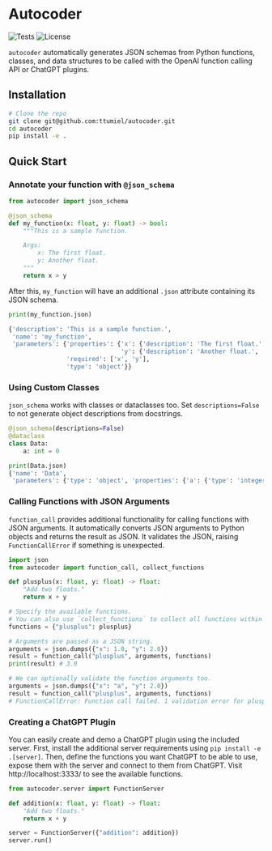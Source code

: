 # Autocoder

![Tests](https://github.com/ttumiel/autocoder/actions/workflows/ci.yml/badge.svg)
![License](https://img.shields.io/github/license/ttumiel/autocoder)


`autocoder` automatically generates JSON schemas from Python functions, classes, and data structures to be called with the OpenAI function calling API or ChatGPT plugins.

## Installation

```bash
# Clone the repo
git clone git@github.com:ttumiel/autocoder.git
cd autocoder
pip install -e .
```

## Quick Start

### Annotate your function with `@json_schema`

```python
from autocoder import json_schema

@json_schema
def my_function(x: float, y: float) -> bool:
    """This is a sample function.

    Args:
        x: The first float.
        y: Another float.
    """
    return x > y
```

After this, `my_function` will have an additional `.json` attribute containing its JSON schema.

```python
print(my_function.json)

{'description': 'This is a sample function.',
 'name': 'my_function',
 'parameters': {'properties': {'x': {'description': 'The first float.', 'type': 'number'},
                               'y': {'description': 'Another float.', 'type': 'number'}},
                'required': ['x', 'y'],
                'type': 'object'}}
```

### Using Custom Classes

`json_schema` works with classes or dataclasses too. Set `descriptions=False` to not generate object descriptions from docstrings.

```python
@json_schema(descriptions=False)
@dataclass
class Data:
    a: int = 0

print(Data.json)
{'name': 'Data',
 'parameters': {'type': 'object', 'properties': {'a': {'type': 'integer'}}}}
```

### Calling Functions with JSON Arguments

`function_call` provides additional functionality for calling functions with JSON arguments. It automatically converts JSON arguments to Python objects and returns the result as JSON. It validates the JSON, raising `FunctionCallError` if something is unexpected.

```python
import json
from autocoder import function_call, collect_functions

def plusplus(x: float, y: float) -> float:
    "Add two floats."
    return x + y

# Specify the available functions.
# You can also use `collect_functions` to collect all functions within a scope.
functions = {"plusplus": plusplus}

# Arguments are passed as a JSON string.
arguments = json.dumps({"x": 1.0, "y": 2.0})
result = function_call("plusplus", arguments, functions)
print(result) # 3.0

# We can optionally validate the function arguments too.
arguments = json.dumps({"x": "a", "y": 2.0})
result = function_call("plusplus", arguments, functions)
# FunctionCallError: Function call failed. 1 validation error for plusplus
```

### Creating a ChatGPT Plugin

You can easily create and demo a ChatGPT plugin using the included server. First, install the additional server requirements using `pip install -e .[server]`. Then, define the functions you want ChatGPT to be able to use, expose them with the server and connect to them from ChatGPT. Visit http://localhost:3333/ to see the available functions.

```python
from autocoder.server import FunctionServer

def addition(x: float, y: float) -> float:
    "Add two floats."
    return x + y

server = FunctionServer({"addition": addition})
server.run()
```
